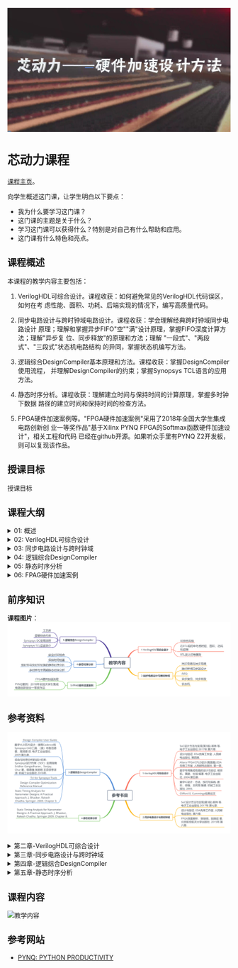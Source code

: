 ![logo](./header.jpg)

芯动力课程
===

[课程主页](https://www.icourse163.org/course/SWJTU-1207492806?tid=1207824209)。

向学生概述这门课，让学生明白以下要点：

  - 我为什么要学习这门课？
  - 这门课的主题是关于什么？
  - 学习这门课可以获得什么？特别是对自己有什么帮助和应用。
  - 这门课有什么特色和亮点。


课程概述
---
本课程的教学内容主要包括：

1.  VerilogHDL可综合设计。课程收获：如何避免常见的VerilogHDL代码误区，如何在考
    虑性能、面积、功耗、后端实现的情况下，编写高质量代码。

2.  同步电路设计与跨时钟域电路设计。课程收获：学会理解经典跨时钟域同步电路设计
    原理；理解和掌握异步FIFO"空""满"设计原理，掌握FIFO深度计算方法；理解"异步复
    位、同步释放"的原理和方法；理解 "一段式"、"两段式"、"三段式"状态机电路结构
    的异同，掌握状态机编写方法。

3.  逻辑综合DesignCompiler基本原理和方法。课程收获：掌握DesignCompiler使用流程，
    并理解DesignCompiler的约束；掌握Synopsys TCL语言的应用方法。

4.  静态时序分析。课程收获：理解建立时间与保持时间的计算原理，掌握多时钟下数据
    路径的建立时间和保持时间的检查方法。

5.  FPGA硬件加速案例等。"FPGA硬件加速案例"采用了2018年全国大学生集成电路创新创
    业一等奖作品"基于Xilinx PYNQ FPGA的Softmax函数硬件加速设计"，相关工程和代码
    已经在github开源。如果听众手里有PYNQ Z2开发板，则可以复现该作品。

授课目标
---
授课目标

课程大纲
---

<details>
<summary>
01: 概述
</summary>

学习目标：了解硬件加速的意义；知悉芯片设计领域的行业分工与特点；熟悉数字芯片设计的流程和EDA工具；

该章节课时标题：

1.1硬件加速意义

1.2芯片设计领域的行业分工与特点

1.3数字芯片设计的流程和EDA工具
</details>

<details>
<summary>
02: VerilogHDL可综合设计
</summary>

学习目标：知悉如何避免常见的VerilogHDL代码误区；掌握如何在考虑性能、面积、功耗、后端实现的情况下，编写高质量代码；掌握常见的RTL设计指导原则。

该章节课时标题：

2.1. 可综合风格

2.2. 在RTL编码中考虑时延、面积、功耗和后端

2.3. RTL设计指导原则
</details>

<details>
<summary>
03: 同步电路设计与跨时钟域
</summary>

学习目标：学会理解经典跨时钟域同步电路设计原理；理解和掌握异步FIFO"空""满"设计原理，掌握FIFO深度计算方法；理解"异步复位、同步释放"的原理和方法；理解
"一段式"、"两段式"、"三段式"状态机电路结构的异同，掌握状态机编写方法。

该章节课时标题：

3.1. 同步电路与异步电路

3.2. 跨时钟域同步器设计

3.3. FIFO

3.4. 异步复位、同步释放

3.5. 状态机
</details>


<details>
<summary>
04: 逻辑综合DesignCompiler
</summary>

学习目标：掌握DesignCompiler使用流程，并理解DesignCompiler的约束；掌握Synopsys
TCL语言的应用方法。

该章节课时标题：

4.1. 工艺库

4.2. 逻辑综合约束

4.3. Synopsys DC使用流程

4.4. Synopsys TCL语言简介
</details>

<details>
<summary>
05: 静态时序分析
</summary>

学习目标：理解建立时间与保持时间的计算原理，掌握多时钟下数据路径的建立时间和保持时间的检查方法。

该章节课时标题：

5.1. 建立时间检查

5.2. 保持时间检查

5.3. 慢时钟与快时钟切换的静态时序分析

5.4. 多时钟与半周期静态时序分析
</details>

<details>
<summary>
06: FPAG硬件加速案例
</summary>

学习目标：基于给出的"FPGA硬件加速案例"的开源代码，理解并复现该作品。相关工程和代码已经在github开源。

该章节课时标题：

6.1. FPGA硬件加速流程

6.2. PYNQ案例：2018年全国大学生集成电路创新创业一等奖作品
</details>


前序知识
---
**课程图片**：
![课程图片](./jxnr-horizontal.png)

参考资料
---
![参考书目](./cksm.png)

<details>
<summary>
第二章-VerilogHDL可综合设计
</summary>

1.  SoC设计方法与实现(第3版).郭炜 等. 电子工业出版社.2017年.第六章.

2.  设计与验证. EDA先锋工作室. 人民邮电出版社. 第四章.

3.  Altera FPGA/CPLD设计(高级篇).EDA先锋工作室. 人民邮电出版社. 第一章.

4.  数字专用集成电路的设计与验证. 杨宗凯，黄建，杜旭 编著.
    电子工业出版社. 2004.第五章.

5.  数字IC设计：方法、技巧与实践. 唐杉，徐强，王莉薇 编著.
    机械工业出版社. 2006.

6.  Clifford E. Cummings经典论文
</details>

<details>
<summary>
第三章-同步电路设计与跨时钟域
</summary>

1.  SoC设计方法与实现(第3版).郭炜 等. 电子工业出版社.2017年.第七章.

2.  设计与验证. EDA先锋工作室. 人民邮电出版社. 第六章.

3.  FPGA深度解析. 樊继明，陆锦宏 著. 北京航空航天大学出版社.
    2015年.第八章.
</details>

<details>
<summary>
第四章-逻辑综合DesignCompiler
</summary>

1.  Design Compiler User Guide

2.  数字VLSI芯片设计：使用Cadence和Synopsys CAD工具. （美）布鲁范德
    著，周润德 译. 电子工业出版社. 2009.第九章.

3.  综合与时序分析的设计约束：Synopsys设计约束（SDC）实用指南

4.  Sridhar Gangadharan，Sanjay，Chur 著，韩德强 张丽艳 王宗侠等译 译.
    机械工业出版社.2018年.

5.  Tcl for Synopsys Tools

6.  Design Compiler Optimization Reference Manual

7.  Static Timing Analysis for Nanometer Designs: A Practical
    Approach. J. Bhasker, Rakesh Chadha. Springer. 2009. Chapter 3.
</details>

<details>
<summary>
第五章-静态时序分析
</summary>

1. Static Timing Analysis for Nanometer Designs: A Practical Approach. J.
Bhasker, Rakesh Chadha. Springer.2009. Chapter 8.
</details>


课程内容
---
![教学内容](./jxnr.png)

参考网站
---
- [PYNQ: PYTHON PRODUCTIVITY](http://www.pynq.io/)
